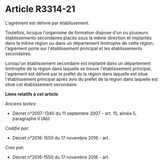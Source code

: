 # Article R3314-21

L'agrément est délivré par établissement.

Toutefois, lorsque l'organisme de formation dispose d'un ou plusieurs établissements secondaires placés sous la même
direction et implantés dans la même région ou dans un département limitrophe de cette région, l'agrément porte sur
l'établissement principal et les établissements secondaires.

Lorsqu'un établissement secondaire est implanté dans un département limitrophe de la région dans laquelle se trouve
l'établissement principal, l'agrément est délivré par le préfet de la région dans laquelle est situé l'établissement
principal après avis du préfet de la région dans laquelle est situé cet établissement secondaire.

**Liens relatifs à cet article**

_Anciens textes_:

  - Décret n°2007-1340 du 11 septembre 2007 - art. 15, alinéa 5, paragraphe II  (Ab)

_Codifié par_:

  - Décret n°2016-1550 du 17 novembre 2016 - art.

_Créé par_:

  - Décret n°2016-1550 du 17 novembre 2016 - art.
